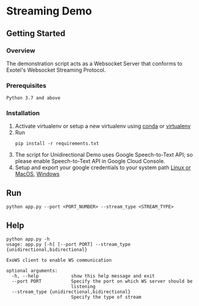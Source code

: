 #  Streaming Demo

## Getting Started
### Overview
The demonstration script acts as a Websocket Server that conforms to Exotel's Websocket Streaming Protocol. 

### Prerequisites
```
Python 3.7 and above
```

### Installation
1. Activate virtualenv or setup a new virtualenv using [conda](https://docs.conda.io/projects/conda/en/latest/user-guide/install/index.html) or [virtualenv](https://virtualenv.pypa.io/en/latest/installation.html)
2. Run
    ```
    pip install -r requirements.txt
    ```
3. The script for Unidirectional Demo uses Google Speech-to-Text API; so please enable Speech-to-Text API in Google Cloud Console. 
4. Setup and export your google credentials to your system path [Linux or MacOS](https://cloud.google.com/speech-to-text/docs/libraries#linux-or-macos), [Windows](https://cloud.google.com/speech-to-text/docs/libraries#windows)

## Run
```
python app.py --port <PORT_NUMBER> --stream_type <STREAM_TYPE>
```

## Help
```
python app.py -h
usage: app.py [-h] [--port PORT] --stream_type {unidirectional,bidirectional}

ExoWS client to enable WS communication

optional arguments:
  -h, --help            show this help message and exit
  --port PORT           Specify the port on which WS server should be
                        listening
  --stream_type {unidirectional,bidirectional}
                        Specify the type of stream
```



